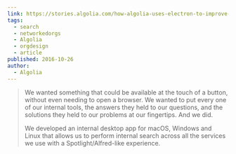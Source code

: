 ```yaml
---
link: https://stories.algolia.com/how-algolia-uses-electron-to-improve-internal-productivity-8e89efe60b59
tags:
  - search
  - networkedorgs
  - Algolia
  - orgdesign
  - article
published: 2016-10-26
author:
  - Algolia
---
```

> We wanted something that could be available at the touch of a button, without even needing to open a browser. We wanted to put every one of our internal tools, the answers they held to our questions, and the solutions they held to our problems at our fingertips. And we did.
> 
> We developed an internal desktop app for macOS, Windows and Linux that allows us to perform internal search across all the services we use with a Spotlight/Alfred-like experience.